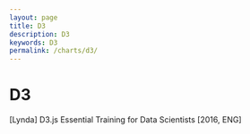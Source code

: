 ```yaml
---
layout: page
title: D3
description: D3
keywords: D3
permalink: /charts/d3/
---
```


# D3

[Lynda] D3.js Essential Training for Data Scientists [2016, ENG]
